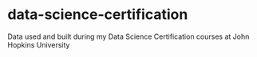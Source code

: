 # data-science-certification
Data used and built during my Data Science Certification courses at John Hopkins University
